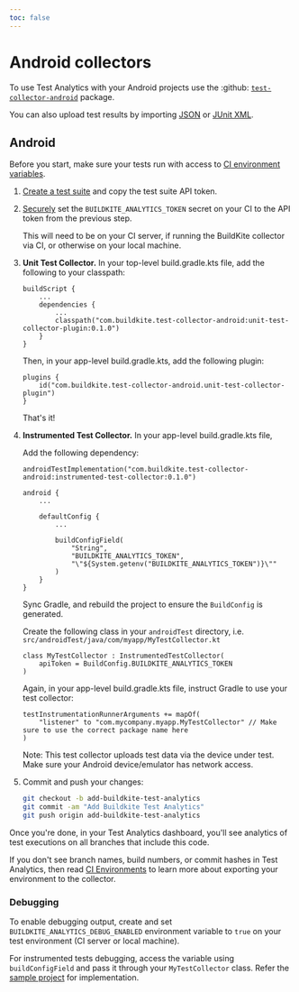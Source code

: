 ```yaml
---
toc: false
---
```


# Android collectors

To use Test Analytics with your Android projects use the :github: [`test-collector-android`](https://github.com/buildkite/test-collector-android) package.

You can also upload test results by importing [JSON](/docs/test-analytics/importing-json) or [JUnit XML](/docs/test-analytics/importing-junit-xml).

## Android

Before you start, make sure your tests run with access to [CI environment variables](/docs/test-analytics/ci-environments).

1. [Create a test suite](https://buildkite.com/docs/test-analytics) and copy the test suite API token.

1. [Securely](/docs/pipelines/security/secrets/managing) set the `BUILDKITE_ANALYTICS_TOKEN` secret on your CI to the API token from the previous step.

    This will need to be on your CI server, if running the BuildKite collector via CI, or otherwise on your local machine.

1. **Unit Test Collector.** In your top-level build.gradle.kts file, add the following to your classpath:

    ```
    buildScript {
        ...
        dependencies {
            ...
            classpath("com.buildkite.test-collector-android:unit-test-collector-plugin:0.1.0")
        }
    }
    ```

    Then, in your app-level build.gradle.kts, add the following plugin:

    ```
    plugins {
        id("com.buildkite.test-collector-android.unit-test-collector-plugin")
    }
    ```

    That's it!

1. **Instrumented Test Collector.** In your app-level build.gradle.kts file,

    Add the following dependency:

    ```
    androidTestImplementation("com.buildkite.test-collector-android:instrumented-test-collector:0.1.0")
    ```

    ```
    android {
        ...

        defaultConfig {
            ...

            buildConfigField(
                "String",
                "BUILDKITE_ANALYTICS_TOKEN",
                "\"${System.getenv("BUILDKITE_ANALYTICS_TOKEN")}\""
            )
        }
    }
    ```

    Sync Gradle, and rebuild the project to ensure the `BuildConfig` is generated.

    Create the following class in your `androidTest` directory,
    i.e. `src/androidTest/java/com/myapp/MyTestCollector.kt`

    ```
    class MyTestCollector : InstrumentedTestCollector(
        apiToken = BuildConfig.BUILDKITE_ANALYTICS_TOKEN
    )
    ```

    Again, in your app-level build.gradle.kts file, instruct Gradle to use your test collector:

    ```
    testInstrumentationRunnerArguments += mapOf(
        "listener" to "com.mycompany.myapp.MyTestCollector" // Make sure to use the correct package name here
    )
    ```

    Note: This test collector uploads test data via the device under test. Make sure your Android
    device/emulator has network access.

1. Commit and push your changes:

    ```bash
    git checkout -b add-buildkite-test-analytics
    git commit -am "Add Buildkite Test Analytics"
    git push origin add-buildkite-test-analytics
    ```

Once you're done, in your Test Analytics dashboard, you'll see analytics of test executions on all branches that include this code.

If you don't see branch names, build numbers, or commit hashes in Test Analytics, then read [CI Environments](/docs/test-analytics/ci-environments) to learn more about exporting your environment to the collector.

### Debugging

To enable debugging output, create and set `BUILDKITE_ANALYTICS_DEBUG_ENABLED` environment variable to `true` on your test environment (CI server or local machine).

For instrumented tests debugging, access the variable using `buildConfigField` and pass it through your `MyTestCollector` class. Refer the [sample project](https://github.com/buildkite/test-collector-android/blob/main/sample/) for implementation.
